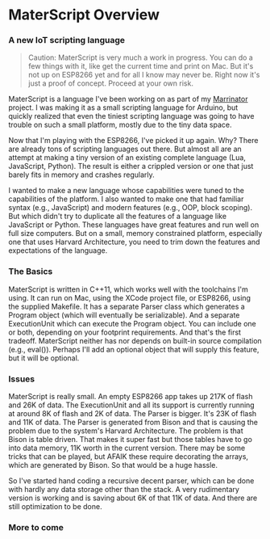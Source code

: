 # MaterScript Overview
### A new IoT scripting language
> Caution: MaterScript is very much a work in progress. You can do a few things with it, like get the current time and print on Mac. But it's not up on ESP8266 yet and for all I know may never be. Right now it's just a proof of concept. Proceed at your own risk.

MaterScript is a language I've been working on as part of my [Marrinator](https://github.com/cmarrin/marrinator) project. I was making it as a small scripting language for Arduino, but quickly realized that even the tiniest scripting language was going to have trouble on such a small platform, mostly due to the tiny data space.

Now that I'm playing with the ESP8266, I've picked it up again. Why? There are already tons of scripting languages out there. But almost all are an attempt at making a tiny version of an existing complete language (Lua, JavaScript, Python). The result is either a crippled version or one that just barely fits in memory and crashes regularly.

I wanted to make a new language whose capabilities were tuned to the capabilities of the platform. I also wanted to make one that had familiar syntax (e.g., JavaScript) and modern features (e.g., OOP, block scoping). But which didn't try to duplicate all the features of a language like JavaScript or Python. These languages have great features and run well on full size computers. But on a small, memory constrained platform, especially one that uses Harvard Architecture, you need to trim down the features and expectations of the language.

### The Basics
MaterScript is written in C++11, which works well with the toolchains I'm using. It can run on Mac, using the XCode project file, or ESP8266, using the supplied Makefile. It has a separate Parser class which generates a Program object (which will eventually be serializable). And a separate ExecutionUnit which can execute the Program object. You can include one or both, depending on your footprint requirements. And that's the first tradeoff. MaterScript neither has nor depends on built-in source compilation (e.g., eval()). Perhaps I'll add an optional object that will supply this feature, but it will be optional.

### Issues
MaterScript is really small. An empty ESP8266 app takes up 217K of flash and 26K of data. The ExecutionUnit and all its support is currently running at around 8K of flash and 2K of data. The Parser is bigger. It's 23K of flash and 11K of data. The Parser is generated from Bison and that is causing the problem due to the system's Harvard Architecture. The problem is that Bison is table driven. That makes it super fast but those tables have to go into data memory, 11K worth in the current version. There may be some tricks that can be played, but AFAIK these require decorating the arrays, which are generated by Bison. So that would be a huge hassle.

So I've started hand coding a recursive decent parser, which can be done with hardly any data storage other than the stack. A very rudimentary version is working and is saving about 6K of that 11K of data. And there are still optimization to be done.

### More to come